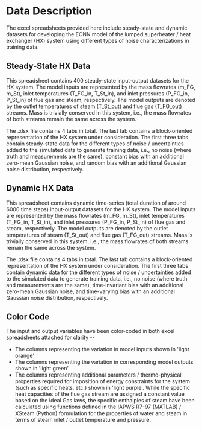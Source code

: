 # Data Description

The excel spreadsheets provided here include steady-state and dynamic datasets for developing the ECNN model of the 
lumped superheater / heat exchanger (HX) system using different types of noise characterizations in training data.

## Steady-State HX Data

This spreadsheet contains 400 steady-state input-output datasets for the HX system. The model inputs are represented 
by the mass flowrates (m_FG, m_St), inlet temperatures (T_FG_in, T_St_in), and inlet pressures (P_FG_in, P_St_in) of 
flue gas and steam, respectively. The model outputs are denoted by the outlet temperatures of steam (T_St_out) and 
flue gas (T_FG_out) streams. Mass is trivially conserved in this system, i.e., the mass flowrates of both streams
remain the same across the system.

The .xlsx file contains 4 tabs in total. The last tab contains a block-oriented representation of the HX system under 
consideration. The first three tabs contain steady-state data for the different types of noise / uncertainties added 
to the simulated data to generate training data, i.e., no noise (where truth and measurements are the same), constant 
bias with an additional zero-mean Gaussian noise, and random bias with an additional Gaussian noise distribution, respectively.

## Dynamic HX Data

This spreadsheet contains dynamic time-series (total duration of around 6000 time steps) input-output datasets for 
the HX system. The model inputs are represented by the mass flowrates (m_FG, m_St), inlet temperatures (T_FG_in, T_St_in), 
and inlet pressures (P_FG_in, P_St_in) of flue gas and steam, respectively. The model outputs are denoted by the outlet 
temperatures of steam (T_St_out) and flue gas (T_FG_out) streams. Mass is trivially conserved in this system, i.e., the 
mass flowrates of both streams remain the same across the system.

The .xlsx file contains 4 tabs in total. The last tab contains a block-oriented representation of the HX system under 
consideration. The first three tabs contain dynamic data for the different types of noise / uncertainties added to the 
simulated data to generate training data, i.e., no noise (where truth and measurements are the same), time-invariant bias 
with an additional zero-mean Gaussian noise, and time-varying bias with an additional Gaussian noise distribution, respectively. 

## Color Code

The input and output variables have been color-coded in both excel spreadsheets attached for clarity --
  * The columns representing the variation in model inputs shown in 'light orange'
  * The columns representing the variation in corresponding model outputs shown in 'light green'
  * The columns representing additional parameters / thermo-physical properties required for imposition of
    energy constraints for the system (such as specific heats, etc.) shown in 'light purple'. While the specific
    heat capacities of the flue gas stream are assigned a constant value based on the Ideal Gas laws, the specific
    enthalpies of steam have been calculated using functions defined in the IAPWS R7-97 (MATLAB) / XSteam (Python)
    formulation for the properties of water and steam in terms of steam inlet / outlet temperature and pressure.

